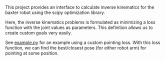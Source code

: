 This project provides an interface to calculate inverse kinematics for the baxter robot using the scipy optimization library.

Here, the inverse kinematics problems is formulated as minimizing a loss function with the joint values as parameters. This definition allows us to create custom goals very easily.

See [example.py](example.py) for an example using a custom pointing loss. With this loss function, we can find the best/closest pose (for either robot arm) for pointing at some position.